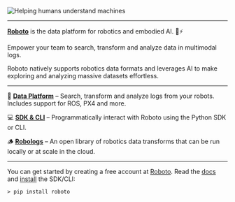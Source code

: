 ![Helping humans understand machines](https://github.com/roboto-ai/.github/assets/63735/8326cbc4-d00d-490f-adc2-cd1568449652)

---

[**Roboto**](https://www.roboto.ai) is the data platform for robotics and embodied AI. 🤖⚡

Empower your team to search, transform and analyze data in multimodal logs.

Roboto natively supports robotics data formats and leverages AI to make exploring and analyzing massive datasets effortless.

---

🔮 [**Data Platform**](https://app.roboto.ai) – Search, transform and analyze logs from your robots. Includes support for ROS, PX4 and more.

💻 [**SDK & CLI**](https://github.com/roboto-ai/roboto-python-sdk) – Programmatically interact with Roboto using the Python SDK or CLI. 

🪵 [**Robologs**](https://github.com/roboto-ai/robologs) – An open library of robotics data transforms that can be run locally or at scale in the cloud.

---

You can get started by creating a free account at [Roboto](https://app.roboto.ai). Read the [docs](https://docs.roboto.ai) and [install](https://github.com/roboto-ai/roboto-python-sdk?tab=readme-ov-file#sign-up) the SDK/CLI:

```
> pip install roboto
```
